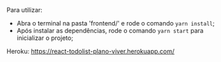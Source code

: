 Para utilizar:

- Abra o terminal na pasta 'frontend/' e rode o comando `yarn install`;
- Após instalar as dependências, rode o comando `yarn start` para inicializar o projeto;

Heroku: https://react-todolist-plano-viver.herokuapp.com/